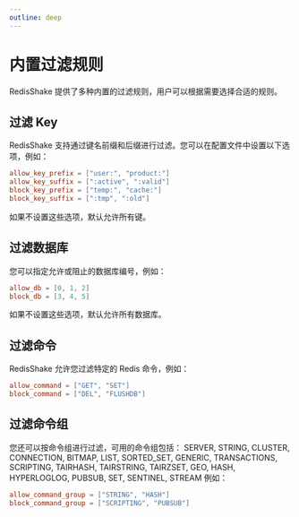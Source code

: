 ```yaml
---
outline: deep
---
```

# 内置过滤规则
RedisShake 提供了多种内置的过滤规则，用户可以根据需要选择合适的规则。

## 过滤 Key
RedisShake 支持通过键名前缀和后缀进行过滤。您可以在配置文件中设置以下选项，例如：
```toml
allow_key_prefix = ["user:", "product:"]
allow_key_suffix = [":active", ":valid"]
block_key_prefix = ["temp:", "cache:"]
block_key_suffix = [":tmp", ":old"]
```
如果不设置这些选项，默认允许所有键。

## 过滤数据库
您可以指定允许或阻止的数据库编号，例如：
```toml
allow_db = [0, 1, 2]
block_db = [3, 4, 5]
```
如果不设置这些选项，默认允许所有数据库。

## 过滤命令
RedisShake 允许您过滤特定的 Redis 命令，例如：
```toml
allow_command = ["GET", "SET"]
block_command = ["DEL", "FLUSHDB"]
``` 

## 过滤命令组

您还可以按命令组进行过滤，可用的命令组包括：
SERVER, STRING, CLUSTER, CONNECTION, BITMAP, LIST, SORTED_SET, GENERIC, TRANSACTIONS, SCRIPTING, TAIRHASH, TAIRSTRING, TAIRZSET, GEO, HASH, HYPERLOGLOG, PUBSUB, SET, SENTINEL, STREAM
例如：
```toml
allow_command_group = ["STRING", "HASH"]
block_command_group = ["SCRIPTING", "PUBSUB"]
```
